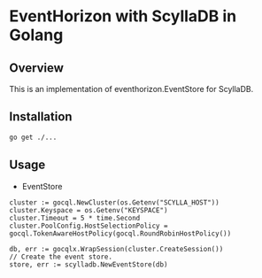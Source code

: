 # EventHorizon with ScyllaDB in Golang

## Overview

This is an implementation of eventhorizon.EventStore for ScyllaDB.

## Installation

```bash
go get ./...
```

## Usage

- EventStore

```golang
cluster := gocql.NewCluster(os.Getenv("SCYLLA_HOST"))
cluster.Keyspace = os.Getenv("KEYSPACE")
cluster.Timeout = 5 * time.Second
cluster.PoolConfig.HostSelectionPolicy = gocql.TokenAwareHostPolicy(gocql.RoundRobinHostPolicy())

db, err := gocqlx.WrapSession(cluster.CreateSession())
// Create the event store.
store, err := scylladb.NewEventStore(db)
```
